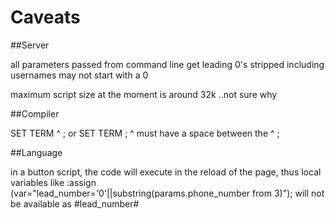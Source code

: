 # Caveats

##Server

all parameters passed from command line get leading 0's stripped
	including usernames may not start with a 0
	
	



	
maximum script size at the moment is around 32k ..not sure why


##Compiler

SET TERM ^ ; or SET TERM ; ^ must have a space between the ^ ;	


##Language

in a button script, the code will execute in the reload of the page, thus
	local variables like :assign (var="lead_number='0'||substring(params.phone_number from 3)");
	will not be available as #lead_number#








